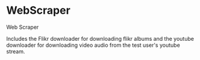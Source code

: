 # WebScraper
Web Scraper

Includes the Flikr downloader for downloading flikr albums and the youtube downloader for downloading video audio from the test user's youtube stream.
